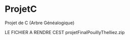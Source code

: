 # ProjetC
Projet de C (Arbre Généalogique)

LE FICHIER A RENDRE CEST projetFinalPouillyThelliez.zip

